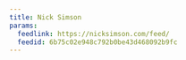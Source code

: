 ```yaml
---
title: Nick Simson
params:
  feedlink: https://nicksimson.com/feed/
  feedid: 6b75c02e948c792b0be43d468092b9fc
---
```

